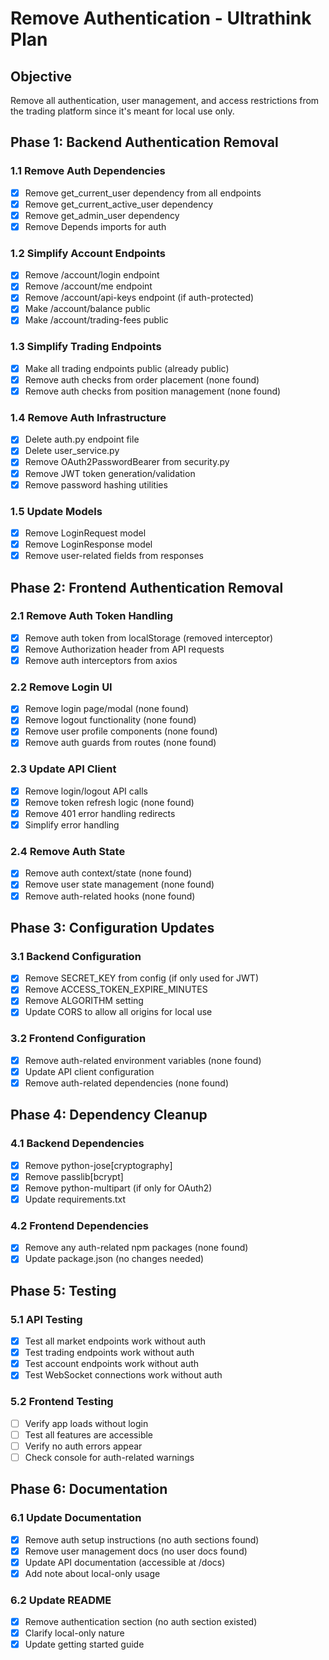 # Remove Authentication - Ultrathink Plan

## Objective
Remove all authentication, user management, and access restrictions from the trading platform since it's meant for local use only.

## Phase 1: Backend Authentication Removal

### 1.1 Remove Auth Dependencies
- [x] Remove get_current_user dependency from all endpoints
- [x] Remove get_current_active_user dependency
- [x] Remove get_admin_user dependency
- [x] Remove Depends imports for auth

### 1.2 Simplify Account Endpoints
- [x] Remove /account/login endpoint
- [x] Remove /account/me endpoint
- [x] Remove /account/api-keys endpoint (if auth-protected)
- [x] Make /account/balance public
- [x] Make /account/trading-fees public

### 1.3 Simplify Trading Endpoints
- [x] Make all trading endpoints public (already public)
- [x] Remove auth checks from order placement (none found)
- [x] Remove auth checks from position management (none found)

### 1.4 Remove Auth Infrastructure
- [x] Delete auth.py endpoint file
- [x] Delete user_service.py
- [x] Remove OAuth2PasswordBearer from security.py
- [x] Remove JWT token generation/validation
- [x] Remove password hashing utilities

### 1.5 Update Models
- [x] Remove LoginRequest model
- [x] Remove LoginResponse model
- [x] Remove user-related fields from responses

## Phase 2: Frontend Authentication Removal

### 2.1 Remove Auth Token Handling
- [x] Remove auth token from localStorage (removed interceptor)
- [x] Remove Authorization header from API requests
- [x] Remove auth interceptors from axios

### 2.2 Remove Login UI
- [x] Remove login page/modal (none found)
- [x] Remove logout functionality (none found)
- [x] Remove user profile components (none found)
- [x] Remove auth guards from routes (none found)

### 2.3 Update API Client
- [x] Remove login/logout API calls
- [x] Remove token refresh logic (none found)
- [x] Remove 401 error handling redirects
- [x] Simplify error handling

### 2.4 Remove Auth State
- [x] Remove auth context/state (none found)
- [x] Remove user state management (none found)
- [x] Remove auth-related hooks (none found)

## Phase 3: Configuration Updates

### 3.1 Backend Configuration
- [x] Remove SECRET_KEY from config (if only used for JWT)
- [x] Remove ACCESS_TOKEN_EXPIRE_MINUTES
- [x] Remove ALGORITHM setting
- [x] Update CORS to allow all origins for local use

### 3.2 Frontend Configuration
- [x] Remove auth-related environment variables (none found)
- [x] Update API client configuration
- [x] Remove auth-related dependencies (none found)

## Phase 4: Dependency Cleanup

### 4.1 Backend Dependencies
- [x] Remove python-jose[cryptography]
- [x] Remove passlib[bcrypt]
- [x] Remove python-multipart (if only for OAuth2)
- [x] Update requirements.txt

### 4.2 Frontend Dependencies
- [x] Remove any auth-related npm packages (none found)
- [x] Update package.json (no changes needed)

## Phase 5: Testing

### 5.1 API Testing
- [x] Test all market endpoints work without auth
- [x] Test trading endpoints work without auth
- [x] Test account endpoints work without auth
- [x] Test WebSocket connections work without auth

### 5.2 Frontend Testing
- [ ] Verify app loads without login
- [ ] Test all features are accessible
- [ ] Verify no auth errors appear
- [ ] Check console for auth-related warnings

## Phase 6: Documentation

### 6.1 Update Documentation
- [x] Remove auth setup instructions (no auth sections found)
- [x] Remove user management docs (no user docs found)
- [x] Update API documentation (accessible at /docs)
- [x] Add note about local-only usage

### 6.2 Update README
- [x] Remove authentication section (no auth section existed)
- [x] Clarify local-only nature
- [x] Update getting started guide
